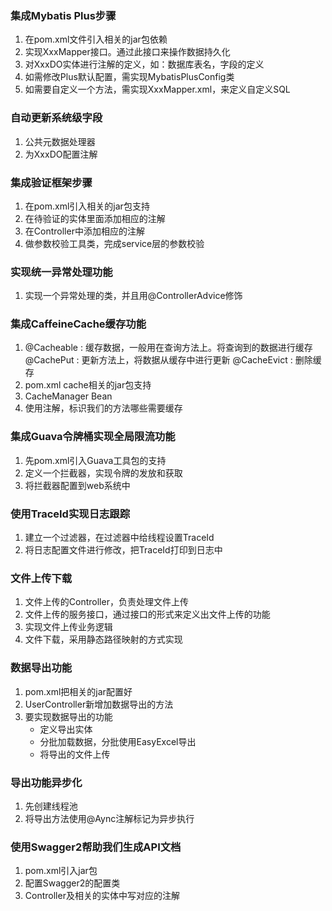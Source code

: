 ### 集成Mybatis Plus步骤
1. 在pom.xml文件引入相关的jar包依赖
2. 实现XxxMapper接口。通过此接口来操作数据持久化
3. 对XxxDO实体进行注解的定义，如：数据库表名，字段的定义
4. 如需修改Plus默认配置，需实现MybatisPlusConfig类
5. 如需要自定义一个方法，需实现XxxMapper.xml，来定义自定义SQL

### 自动更新系统级字段
1. 公共元数据处理器
2. 为XxxDO配置注解

### 集成验证框架步骤
1. 在pom.xml引入相关的jar包支持
2. 在待验证的实体里面添加相应的注解
3. 在Controller中添加相应的注解
4. 做参数校验工具类，完成service层的参数校验

### 实现统一异常处理功能
1. 实现一个异常处理的类，并且用@ControllerAdvice修饰

### 集成CaffeineCache缓存功能
1. 
    @Cacheable : 缓存数据，一般用在查询方法上。将查询到的数据进行缓存 
    @CachePut : 更新方法上，将数据从缓存中进行更新
    @CacheEvict : 删除缓存
2. pom.xml cache相关的jar包支持
3. CacheManager Bean
4. 使用注解，标识我们的方法哪些需要缓存

### 集成Guava令牌桶实现全局限流功能
1. 先pom.xml引入Guava工具包的支持
2. 定义一个拦截器，实现令牌的发放和获取
3. 将拦截器配置到web系统中

### 使用TraceId实现日志跟踪
1. 建立一个过滤器，在过滤器中给线程设置TraceId
2. 将日志配置文件进行修改，把TraceId打印到日志中

### 文件上传下载
1. 文件上传的Controller，负责处理文件上传
2. 文件上传的服务接口，通过接口的形式来定义出文件上传的功能
3. 实现文件上传业务逻辑
4. 文件下载，采用静态路径映射的方式实现

### 数据导出功能
1. pom.xml把相关的jar配置好
2. UserController新增加数据导出的方法
3. 要实现数据导出的功能
    * 定义导出实体
    * 分批加载数据，分批使用EasyExcel导出
    * 将导出的文件上传
    
### 导出功能异步化
1. 先创建线程池
2. 将导出方法使用@Aync注解标记为异步执行

### 使用Swagger2帮助我们生成API文档
1. pom.xml引入jar包
2. 配置Swagger2的配置类
3. Controller及相关的实体中写对应的注解